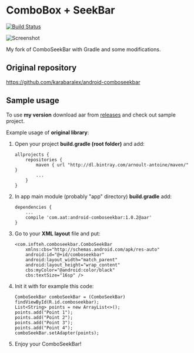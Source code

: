 # ComboBox + SeekBar

[![Build Status](https://travis-ci.org/sswierczek/android-comboseekbar.svg?branch=master)](https://travis-ci.org/sswierczek/android-comboseekbar)

![Screenshot](https://raw.githubusercontent.com/sswierczek/android-comboseekbar/master/screenshot.png)

My fork of ComboSeekBar with Gradle and some modifications.

## Original repository

https://github.com/karabaralex/android-comboseekbar

## Sample usage

To use **my version** download aar from [releases](https://github.com/sswierczek/android-comboseekbar/releases)
and check out sample project.


Example usage of **original library**:

 1. Open your project **build.gradle (root  folder)** and add:

        allprojects {
            repositories {
                maven { url "http://dl.bintray.com/arnoult-antoine/maven/" }
                ...
            }
        }

 2. In app main module (probably "app" directory) **build.gradle** add:

        dependencies {
            ...
            compile 'com.aat:android-comboseekbar:1.0.2@aar'
        }

 3. Go to your **XML layout** file and put:

        <com.infteh.comboseekbar.ComboSeekBar
            xmlns:cbs="http://schemas.android.com/apk/res-auto"
            android:id="@+id/comboseekbar"
            android:layout_width="match_parent"
            android:layout_height="wrap_content"
            cbs:myColor="@android:color/black"
            cbs:textSize="16sp" />

 4. Init it with for example this code:

        ComboSeekBar comboSeekBar = (ComboSeekBar) findViewById(R.id.comboseekbar);
        List<String> points = new ArrayList<>();
        points.add("Point 1");
        points.add("Point 2");
        points.add("Point 3");
        points.add("Point 4");
        comboSeekBar.setAdapter(points);

 5. Enjoy your ComboSeekBar!